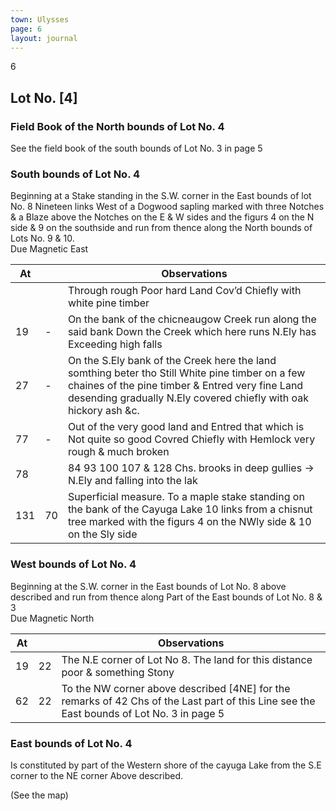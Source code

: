 ```yaml
---
town: Ulysses
page: 6
layout: journal
---
```


6

## Lot No.  [4]

### Field Book of the North bounds of Lot No. 4

See the field book of the south bounds of Lot No. 3 in page 5

### South bounds of Lot No. 4

Beginning at a Stake standing in the S.W. corner in the East bounds of lot No. 8 Nineteen links West of a Dogwood sapling marked with three Notches & a Blaze above the Notches on the E & W sides and the figurs 4 on the N side & 9 on the southside and run from thence along the North bounds of Lots No. 9 & 10. \
Due Magnetic East

| At |    | Observations |
| -- | -- | ------------ |
| | | Through rough Poor hard Land Cov’d Chiefly with white pine timber |
| 19 | - | On the bank of the chicneaugow Creek run along the said bank Down the Creek which here runs N.Ely has Exceeding high falls |
| 27 | - | On the S.Ely bank of the Creek here the land somthing beter tho Still White pine timber on a few chaines of the pine timber & Entred very fine Land desending gradually N.Ely covered chiefly with oak hickory ash &c. |
| 77 | - | Out of the very good land and Entred that which is Not quite so good Covred Chiefly with Hemlock very rough & much broken |
| 78 | | 84 93 100 107 & 128 Chs. brooks in deep gullies → N.Ely and falling into the lak |
| 131 | 70 | Superficial measure. To a maple stake standing on the bank of the Cayuga Lake 10 links from a chisnut tree marked with the figurs 4 on the NWly side & 10 on the Sly side |

### West bounds of Lot No. 4

Beginning at the S.W. corner in the East bounds of Lot No. 8 above described and run from thence along Part of the East bounds of Lot No. 8 & 3 \
Due Magnetic North

| At |    | Observations |
| -- | -- | ------------ |
| 19 | 22 | The N.E corner of Lot No 8. The land for this distance poor & something Stony |
| 62 | 22 | To the NW corner above described [4NE] for the remarks of 42 Chs of the Last part of this Line see the East bounds of Lot No. 3 in page 5 |

### East bounds of Lot No. 4

Is constituted by part of the Western shore of the cayuga Lake from the S.E corner to the NE corner Above described.

(See the map)
